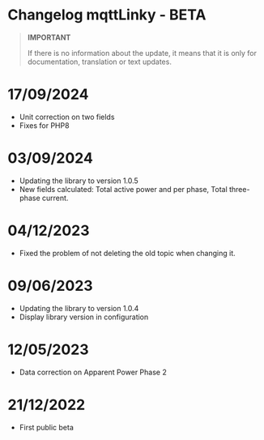 # Changelog mqttLinky - BETA

>**IMPORTANT**
>
>If there is no information about the update, it means that it is only for documentation, translation or text updates.

# 17/09/2024
- Unit correction on two fields
- Fixes for PHP8

# 03/09/2024
- Updating the library to version 1.0.5
- New fields calculated: Total active power and per phase, Total three-phase current.

# 04/12/2023
- Fixed the problem of not deleting the old topic when changing it.

# 09/06/2023
- Updating the library to version 1.0.4
- Display library version in configuration

# 12/05/2023
- Data correction on Apparent Power Phase 2

# 21/12/2022
- First public beta
